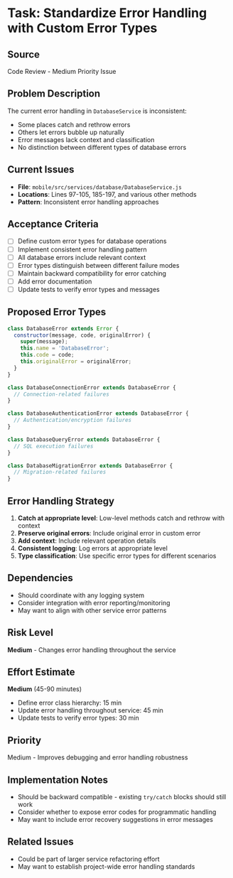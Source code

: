 # Task: Standardize Error Handling with Custom Error Types

## Source
Code Review - Medium Priority Issue

## Problem Description
The current error handling in `DatabaseService` is inconsistent:
- Some places catch and rethrow errors
- Others let errors bubble up naturally
- Error messages lack context and classification
- No distinction between different types of database errors

## Current Issues
- **File**: `mobile/src/services/database/DatabaseService.js`
- **Locations**: Lines 97-105, 185-197, and various other methods
- **Pattern**: Inconsistent error handling approaches

## Acceptance Criteria
- [ ] Define custom error types for database operations
- [ ] Implement consistent error handling pattern
- [ ] All database errors include relevant context
- [ ] Error types distinguish between different failure modes
- [ ] Maintain backward compatibility for error catching
- [ ] Add error documentation
- [ ] Update tests to verify error types and messages

## Proposed Error Types
```javascript
class DatabaseError extends Error {
  constructor(message, code, originalError) {
    super(message);
    this.name = 'DatabaseError';
    this.code = code;
    this.originalError = originalError;
  }
}

class DatabaseConnectionError extends DatabaseError {
  // Connection-related failures
}

class DatabaseAuthenticationError extends DatabaseError {
  // Authentication/encryption failures
}

class DatabaseQueryError extends DatabaseError {
  // SQL execution failures
}

class DatabaseMigrationError extends DatabaseError {
  // Migration-related failures
}
```

## Error Handling Strategy
1. **Catch at appropriate level**: Low-level methods catch and rethrow with context
2. **Preserve original errors**: Include original error in custom error
3. **Add context**: Include relevant operation details
4. **Consistent logging**: Log errors at appropriate level
5. **Type classification**: Use specific error types for different scenarios

## Dependencies
- Should coordinate with any logging system
- Consider integration with error reporting/monitoring
- May want to align with other service error patterns

## Risk Level
**Medium** - Changes error handling throughout the service

## Effort Estimate
**Medium** (45-90 minutes)
- Define error class hierarchy: 15 min
- Update error handling throughout service: 45 min
- Update tests to verify error types: 30 min

## Priority
Medium - Improves debugging and error handling robustness

## Implementation Notes
- Should be backward compatible - existing `try/catch` blocks should still work
- Consider whether to expose error codes for programmatic handling
- May want to include error recovery suggestions in error messages

## Related Issues
- Could be part of larger service refactoring effort
- May want to establish project-wide error handling standards